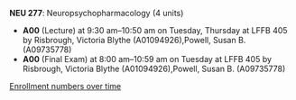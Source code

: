 **NEU 277**: Neuropsychopharmacology (4 units)

- **A00** (Lecture) at 9:30 am–10:50 am on Tuesday, Thursday at LFFB 405 by Risbrough, Victoria Blythe (A01094926),Powell, Susan B. (A09735778)
- **A00** (Final Exam) at 8:00 am–10:59 am on Tuesday at LFFB 405 by Risbrough, Victoria Blythe (A01094926),Powell, Susan B. (A09735778)

[Enrollment numbers over time](./NEU277.tsv)
